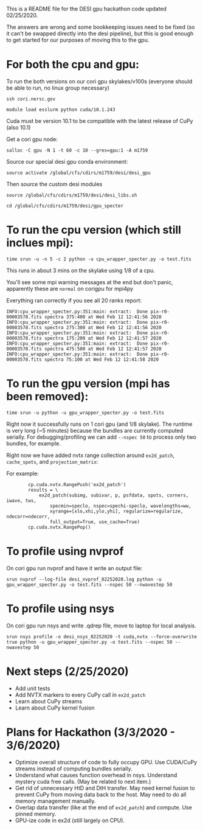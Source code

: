 This is a README file for the DESI gpu hackathon code updated 02/25/2020.

The answers are wrong and some bookkeeping issues need to be fixed (so it can't be swapped directly into the desi pipeline), but this is good enough to get started for our purposes of moving this to the gpu. 

# For both the cpu and gpu:

To run the both versions on our cori gpu skylakes/v100s (everyone should be able to run, no linux group necessary)

`ssh cori.nersc.gov`

`module load esslurm python cuda/10.1.243`

Cuda must be version 10.1 to be compatible with the latest release of CuPy (also 10.1)

Get a cori gpu node:

`salloc -C gpu -N 1 -t 60 -c 10 --gres=gpu:1 -A m1759`

Source our special desi gpu conda environment:

`source activate /global/cfs/cdirs/m1759/desi/desi_gpu`

Then source the custom desi modules 

`source /global/cfs/cdirs/m1759/desi/desi_libs.sh`

`cd /global/cfs/cdirs/m1759/desi/gpu_specter`

# To run the cpu version (which still inclues mpi):

`time srun -u -n 5 -c 2 python -u cpu_wrapper_specter.py -o test.fits`

This runs in about 3 mins on the skylake using 1/8 of a cpu.

You'll see some mpi warning messages at the end but don't panic, apparently these are `normal` on corigpu for mpi4py

Everything ran correctly if you see all 20 ranks report:

```
INFO:cpu_wrapper_specter.py:351:main: extract:  Done pix-r0-00003578.fits spectra 375:400 at Wed Feb 12 12:41:56 2020
INFO:cpu_wrapper_specter.py:351:main: extract:  Done pix-r0-00003578.fits spectra 275:300 at Wed Feb 12 12:41:56 2020
INFO:cpu_wrapper_specter.py:351:main: extract:  Done pix-r0-00003578.fits spectra 175:200 at Wed Feb 12 12:41:57 2020
INFO:cpu_wrapper_specter.py:351:main: extract:  Done pix-r0-00003578.fits spectra 475:500 at Wed Feb 12 12:41:57 2020
INFO:cpu_wrapper_specter.py:351:main: extract:  Done pix-r0-00003578.fits spectra 75:100 at Wed Feb 12 12:41:58 2020
```

# To run the gpu version (mpi has been removed):

`time srun -u python -u gpu_wrapper_specter.py -o test.fits`

Right now it successfully runs on 1 cori gpu (and 1/8 skylake). The runtime is very long (~5 minutes) because the bundles are currently computed serially. For debugging/profiling we can add `--nspec 50` to process only two bundles, for example. 

Right now we have added nvtx range collection around `ex2d_patch`, `cache_spots`, and `projection_matrix`:

For example:
```
        cp.cuda.nvtx.RangePush('ex2d_patch')
        results = \
            ex2d_patch(subimg, subivar, p, psfdata, spots, corners, iwave, tws,
                specmin=speclo, nspec=spechi-speclo, wavelengths=ww,
                xyrange=[xlo,xhi,ylo,yhi], regularize=regularize, ndecorr=ndecorr,
                full_output=True, use_cache=True)
        cp.cuda.nvtx.RangePop()
```

# To profile using nvprof

On cori gpu run nvprof and have it write an output file:

```
srun nvprof --log-file desi_nvprof_02252020.log python -u gpu_wrapper_specter.py -o test.fits --nspec 50 --nwavestep 50
```

# To profile using nsys

On cori gpu run nsys and write .qdrep file, move to laptop for local analysis.

```
srun nsys profile -o desi_nsys_02252020 -t cuda,nvtx --force-overwrite true python -u gpu_wrapper_specter.py -o test.fits --nspec 50 --nwavestep 50
```

# Next steps (2/25/2020)

* Add unit tests
* Add NVTX markers to every CuPy call in `ex2d_patch`
* Learn about CuPy streams
* Learn about CuPy kernel fusion

# Plans for Hackathon (3/3/2020 - 3/6/2020)

* Optimize overall structure of code to fully occupy GPU. Use CUDA/CuPy streams instead of computing bundles serially.
* Understand what causes function overhead in nsys. Understand mystery cuda free calls. (May be related to next item.)
* Get rid of unnecessary HtD and DtH transfer. May need kernel fusion to prevent CuPy from moving data back to the host. May need to do all memory management manually. 
* Overlap data transfer (like at the end of `ex2d_patch`) and compute. Use pinned memory.
* GPU-ize code in ex2d (still largely on CPU). 

